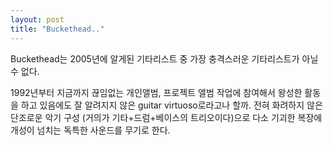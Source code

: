 ```yaml
---
layout: post
title: "Buckethead.."
---
```


Buckethead는 2005년에 알게된 기타리스트 중 가장 충격스러운 기타리스트가 아닐 수 없다.

1992년부터 지금까지 끊임없는 개인앨범, 프로젝트 앨범 작업에 참여해서 왕성한 활동을 하고 있음에도 잘 알려지지 않은 guitar virtuoso로라고나 할까. 전혀 화려하지 않은 단조로운 악기 구성 (거의가 기타+드럼+베이스의 트리오이다)으로 다소 기괴한 복장에 개성이 넘치는 독특한 사운드를 무기로 한다.



